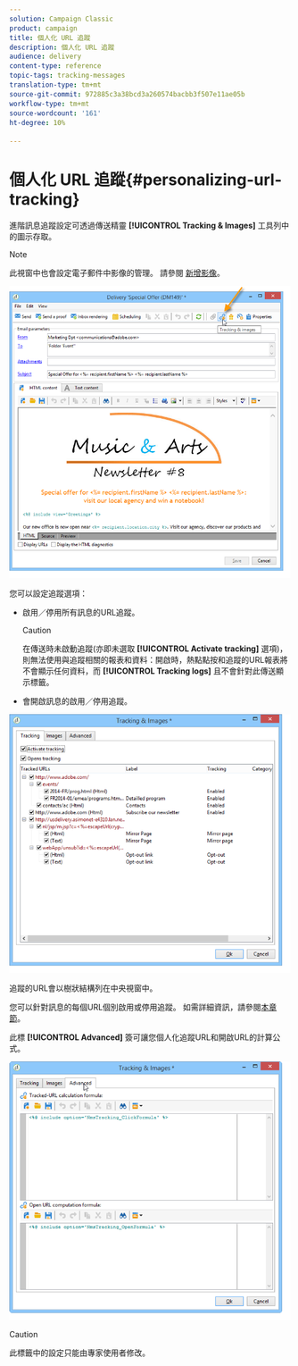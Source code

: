 ```yaml
---
solution: Campaign Classic
product: campaign
title: 個人化 URL 追蹤
description: 個人化 URL 追蹤
audience: delivery
content-type: reference
topic-tags: tracking-messages
translation-type: tm+mt
source-git-commit: 972885c3a38bcd3a260574bacbb3f507e11ae05b
workflow-type: tm+mt
source-wordcount: '161'
ht-degree: 10%

---
```



# 個人化 URL 追蹤{#personalizing-url-tracking}

進階訊息追蹤設定可透過傳送精靈 **[!UICONTROL Tracking & Images]** 工具列中的圖示存取。

>[!NOTE]
>
>此視窗中也會設定電子郵件中影像的管理。 請參閱 [新增影像](../../delivery/using/defining-the-email-content.md#adding-images)。

![](assets/s_ncs_user_email_del_tracking_ico.png)

您可以設定追蹤選項：

* 啟用／停用所有訊息的URL追蹤。

   >[!CAUTION]
   >
   >在傳送時未啟動追蹤(亦即未選取 **[!UICONTROL Activate tracking]** 選項)，則無法使用與追蹤相關的報表和資料：開啟時，熱點點按和追蹤的URL報表將不會顯示任何資料，而 **[!UICONTROL Tracking logs]** 且不會針對此傳送顯示標籤。

* 會開啟訊息的啟用／停用追蹤。

![](assets/s_ncs_user_email_del_tracking_param.png)

追蹤的URL會以樹狀結構列在中央視窗中。

您可以針對訊息的每個URL個別啟用或停用追蹤。 如需詳細資訊，請參閱[本章節](../../delivery/using/how-to-configure-tracked-links.md)。

此標 **[!UICONTROL Advanced]** 簽可讓您個人化追蹤URL和開啟URL的計算公式。

![](assets/s_ncs_user_email_del_tracking_param_adv.png)

>[!CAUTION]
>
>此標籤中的設定只能由專家使用者修改。
